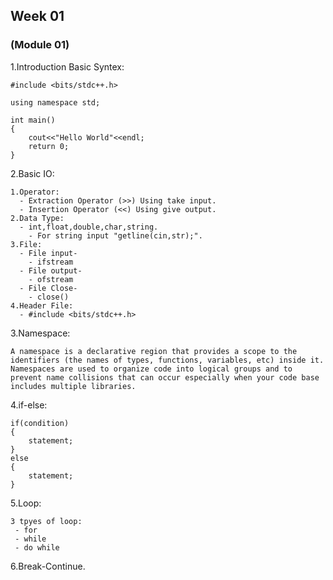 ## Week 01

### (Module 01)

1.Introduction Basic Syntex:
```
#include <bits/stdc++.h>

using namespace std;

int main()
{
    cout<<"Hello World"<<endl;
    return 0;
}
```

2.Basic IO:

```
1.Operator:
  - Extraction Operator (>>) Using take input.
  - Insertion Operator (<<) Using give output.
2.Data Type:
  - int,float,double,char,string.
    - For string input "getline(cin,str);".
3.File:
  - File input-
    - ifstream
  - File output-
    - ofstream
  - File Close-
    - close()
4.Header File:
  - #include <bits/stdc++.h>
```

3.Namespace:

```
A namespace is a declarative region that provides a scope to the identifiers (the names of types, functions, variables, etc) inside it. Namespaces are used to organize code into logical groups and to prevent name collisions that can occur especially when your code base includes multiple libraries.
```
4.if-else:

```
if(condition)
{
    statement;
}
else
{
    statement;
}
```
5.Loop:

```
3 tpyes of loop:
 - for
 - while
 - do while
```
6.Break-Continue.
